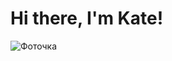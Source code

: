 # Hi there, I'm Kate! 

![Фоточка](https://github.com/user-attachments/assets/0c7c0ff1-2912-4179-8955-a2bbb435a960 "Ну я")
